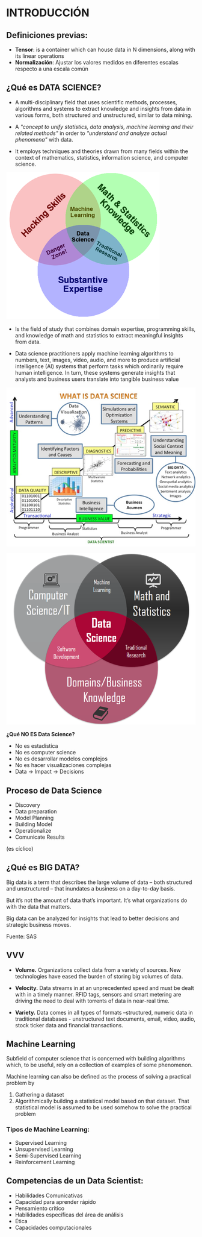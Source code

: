 # INTRODUCCIÓN

## Definiciones previas:

- **Tensor**: is a container which can house data in N dimensions, along with its linear operations
- **Normalización**: Ajustar los valores medidos en diferentes escalas respecto a una escala común

## ¿Qué es DATA SCIENCE?

- A multi-disciplinary field that uses scientific methods, processes, algorithms and systems to extract knowledge and insights from data in various forms, both structured and unstructured, similar to data mining.

- A _"concept to unify statistics, data analysis, machine learning and their related methods"_ in order to _"understand and analyze actual phenomena"_ with data.

- It employs techniques and theories drawn from many fields within the context of mathematics, statistics, information science, and computer science.

![Venn Diagram 1](/images/Imagen1.png)

- Is the field of study that combines domain expertise, programming skills, and knowledge of math and statistics to extract meaningful insights from data.

- Data science practitioners apply machine learning algorithms to numbers, text, images, video, audio, and more to produce artificial intelligence (AI) systems that perform tasks which ordinarily require human intelligence. In turn, these systems generate insights that analysts and business users translate into tangible business value

![Another definition](images/Imagen2.png)

![Another Venn Diagram](images/Imagen3.png)

**¿Qué NO ES Data Science?**

- No es estadística
- No es computer science
- No es desarrollar modelos complejos
- No es hacer visualizaciones complejas
- Data -> Impact -> Decisions

## Proceso de Data Science

- Discovery
- Data preparation
- Model Planning
- Building Model
- Operationalize
- Comunicate Results

(es cíclico)

## ¿Qué es BIG DATA?

Big data is a term that describes the large volume of data – both structured and unstructured – that inundates a business on a day-to-day basis.

But it’s not the amount of data that’s important. It’s what organizations do with the data that matters.

Big data can be analyzed for insights that lead to better decisions and strategic business moves.

Fuente: SAS

## VVV

- **Volume.** Organizations collect data from a variety of sources. New technologies have eased the burden of storing big volumes of data.

- **Velocity.** Data streams in at an unprecedented speed and must be dealt with in a timely manner. RFID tags, sensors and smart metering are driving the need to deal with torrents of data in near-real time.

- **Variety.** Data comes in all types of formats –structured, numeric data in traditional databases - unstructured text documents, email, video, audio, stock ticker data and financial transactions.

## Machine Learning

Subfield of computer science that is concerned with building algorithms which, to be useful, rely on a collection of examples of some phenomenon.

Machine learning can also be defined as the process of solving a practical problem by
1) Gathering a dataset
2) Algorithmically building a statistical model based on that dataset. That statistical model is assumed to be used somehow to solve the practical problem

### Tipos de Machine Learning:

- Supervised Learning
- Unsupervised Learning
- Semi-Supervised Learning
- Reinforcement Learning

## Competencias de un Data Scientist:

- Habilidades Comunicativas
- Capacidad para aprender rápido
- Pensamiento crítico
- Habilidades específicas del área de análisis
- Ética
- Capacidades computacionales

